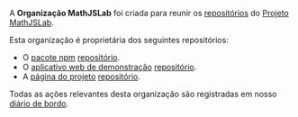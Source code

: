 A **Organização MathJSLab** foi criada para reunir os [repositórios](https://github.com/orgs/MathJSLab/repositories) do [Projeto MathJSLab](https://mathjslab.com/).

Esta organização é proprietária dos seguintes repositórios:
- O [pacote npm](https://www.npmjs.com/package/mathjslab) [repositório](https://github.com/MathJSLab/mathjslab).
- O [aplicativo web de demonstração](https://app.mathjslab.com) [repositório](https://github.com/MathJSLab/mathjslab-app).
- A [página do projeto](https://mathjslab.com) [repositório](https://github.com/MathJSLab/mathjslab-www).

Todas as ações relevantes desta organização são registradas em nosso [diário de bordo](../LOGBOOK.md).
